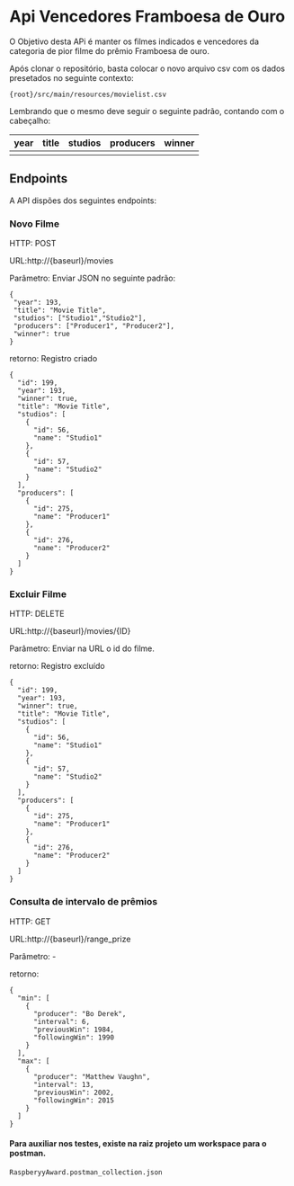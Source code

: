 # Api Vencedores Framboesa de Ouro

O Objetivo desta APi é manter os filmes indicados e vencedores da categoria de pior filme do prêmio Framboesa de ouro.

Após clonar o repositório, basta colocar o novo arquivo csv com os dados presetados  no seguinte contexto:

```
{root}/src/main/resources/movielist.csv
```

Lembrando que o mesmo deve seguir o seguinte padrão, contando com o cabeçalho:

| year | title | studios | producers | winner |
| ---- | ----- | ------- | --------- | ------ |
|      |       |         |           |        |

## Endpoints

A API dispões dos seguintes endpoints:

### Novo Filme
HTTP: POST

URL:http://{baseurl}/movies

Parâmetro: Enviar JSON no seguinte padrão:
```
{
 "year": 193,
 "title": "Movie Title",
 "studios": ["Studio1","Studio2"],
 "producers": ["Producer1", "Producer2"],
 "winner": true
}
```

retorno: Registro criado
```
{
  "id": 199,
  "year": 193,
  "winner": true,
  "title": "Movie Title",
  "studios": [
    {
      "id": 56,
      "name": "Studio1"
    },
    {
      "id": 57,
      "name": "Studio2"
    }
  ],
  "producers": [
    {
      "id": 275,
      "name": "Producer1"
    },
    {
      "id": 276,
      "name": "Producer2"
    }
  ]
}
```
### Excluir Filme
HTTP: DELETE

URL:http://{baseurl}/movies/{ID}

Parâmetro: Enviar na URL o id do filme.

retorno: Registro excluído
```
{
  "id": 199,
  "year": 193,
  "winner": true,
  "title": "Movie Title",
  "studios": [
    {
      "id": 56,
      "name": "Studio1"
    },
    {
      "id": 57,
      "name": "Studio2"
    }
  ],
  "producers": [
    {
      "id": 275,
      "name": "Producer1"
    },
    {
      "id": 276,
      "name": "Producer2"
    }
  ]
}
```

### Consulta de intervalo de prêmios
HTTP: GET

URL:http://{baseurl}/range_prize

Parâmetro: -

retorno: 
```
{
  "min": [
    {
      "producer": "Bo Derek",
      "interval": 6,
      "previousWin": 1984,
      "followingWin": 1990
    }
  ],
  "max": [
    {
      "producer": "Matthew Vaughn",
      "interval": 13,
      "previousWin": 2002,
      "followingWin": 2015
    }
  ]
}
```
#### Para auxiliar nos testes, existe na raiz projeto um workspace para o postman.

```RaspberyyAward.postman_collection.json```

